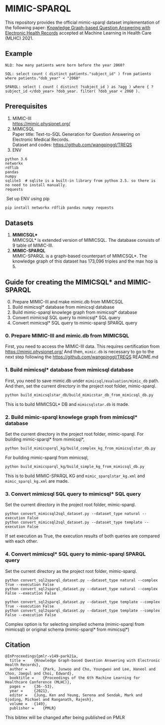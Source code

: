 # MIMIC-SPARQL
This repository provides the official mimic-sparql dataset implementation of the following paper: [Knowledge Graph-based Question Answering with Electronic Health Records](https://arxiv.org/abs/2010.09394) accepted at Machine Learning in Health Care (MLHC) 2021.
## Example
```
NLQ: how many patients were born before the year 2060?

SQL: select count ( distinct patients."subject_id" ) from patients  where patients."dob_year" < "2060"

SPARQL: select ( count ( distinct ?subject_id ) as ?agg ) where { ?subject_id </dob_year> ?dob_year. filter( ?dob_year < 2060 ).
```

## Prerequisites

1. MIMIC-III   
https://mimic.physionet.org/
2. MIMICSQL  
Paper title: Text-to-SQL Generation for Question Answering on Electronic Medical Records.  
Dataset and codes: https://github.com/wangpinggl/TREQS
3. ENV
```
python 3.6
networkx
rdflib
pandas
numpy
sqlite3  # sqlite is a built-in library from python 2.5. so there is no need to install manually.
requests
```
​	Set up ENV using pip
```bash
pip install networkx rdflib pandas numpy requests
```

## Datasets

1. __MIMICSQL*__  
MIMICSQL* is extended version of MIMICSQL. The database consists of 9 table of MIMIC-III.  
2. __MIMIC-SPARQL__  
MIMIC-SPARQL is a graph-based counterpart of MIMICSQL*. The knowledge graph of this dataset has 173,096 triples and the max hop is 5.

## Guide for creating the MIMICSQL* and MIMIC-SPARQL
0. Prepare MIMIC-III and make mimic.db from MIMICSQL
1. Build mimicsql* database from mimicsql database
2. Build mimic-sparql knowlege graph from mimicsql* database
3. Convert mimicsql SQL query to mimicsql* SQL query
4. Convert mimicsql* SQL query to mimic-sparql SPARQL query


### 0. Prepare MIMIC-III and mimic.db from MIMICSQL
First, you need to access the MIMIC-III data. This requires certification from https://mimic.physionet.org/ 
And then, `mimic.db` is necessary to go to the next step following the https://github.com/wangpinggl/TREQS README.md  

### 1. Build mimicsql* database from mimicsql database
First, you need to save mimic.db under `mimicsql/evaluation/mimic_db` path.
And then, set the current directory in the project root folder, mimic-sparql.
```
python build_mimicsqlstar_db/build_mimicstar_db_from_mimicsql_db.py
```
This is to build MIMICSQL* DB and `mimicsqlstar.db` is made.
### 2. Build mimic-sparql knowlege graph from mimicsql* database
Set the current directory in the project root folder, mimic-sparql.
For building mimic-sparql* from mimicsql*, 
```
python build_mimicsparql_kg/build_complex_kg_from_mimicsqlstar_db.py
```
For building mimic-sparql from mimicsql,
```
python build_mimicsparql_kg/build_simple_kg_from_mimicsql_db.py
```
This is to build MIMIC-SPARQL KG and `mimic_sparqlstar_kg.xml` and `mimic_sparql_kg.xml` are made.
### 3. Convert mimicsql SQL query to mimicsql* SQL query
Set the current directory in the project root folder, mimic-sparql.
```
python convert_mimicsql2sql_dataset.py --dataset_type natural --execution False
python convert_mimicsql2sql_dataset.py --dataset_type template --execution False
```
If set execution as True, the execution results of both queries are compared with each other. 
### 4. Convert mimicsql* SQL query to mimic-sparql SPARQL query
Set the current directory as the project root folder, mimic-sparql.
```
python convert_sql2sparql_dataset.py --dataset_type natural --complex True --execution False
python convert_sql2sparql_dataset.py --dataset_type natural --complex False --execution False

python convert_sql2sparql_dataset.py --dataset_type template --complex True --execution False
python convert_sql2sparql_dataset.py --dataset_type template --complex False --execution False
```
Complex option is for selecting simplied schema (mimic-sparql from mimicsql) or original schema (mimic-sparql* from mimicsql*)  

## Citation
```
@InProceedings{pmlr-v149-park21a,
  title = 	 {Knowledge Graph-based Question Answering with Electronic Health Records},
  author =       {Park, Junwoo and Cho, Youngwoo and Lee, Haneol and Choo, Jaegul and Choi, Edward},
  booktitle = 	 {Proceedings of the 6th Machine Learning for Healthcare Conference (MLHC)},
  pages = 	 {36--53},
  year = 	 {2021},
  editor = 	 {Jung, Ken and Yeung, Serena and Sendak, Mark and Sjoding, Michael and Ranganath, Rajesh},
  volume = 	 {149},
  publisher =    {PMLR}
```
This bibtex will be changed after being published on PMLR
